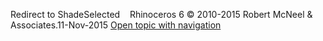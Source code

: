 ---
---

Redirect to ShadeSelected&#160;
&#160;
Rhinoceros 6 © 2010-2015 Robert McNeel &amp; Associates.11-Nov-2015
 [Open topic with navigation](shadeselected.html) 


